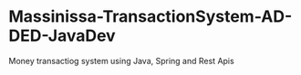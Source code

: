 # Massinissa-TransactionSystem-AD-DED-JavaDev
 Money transactiog system using Java, Spring and Rest Apis
